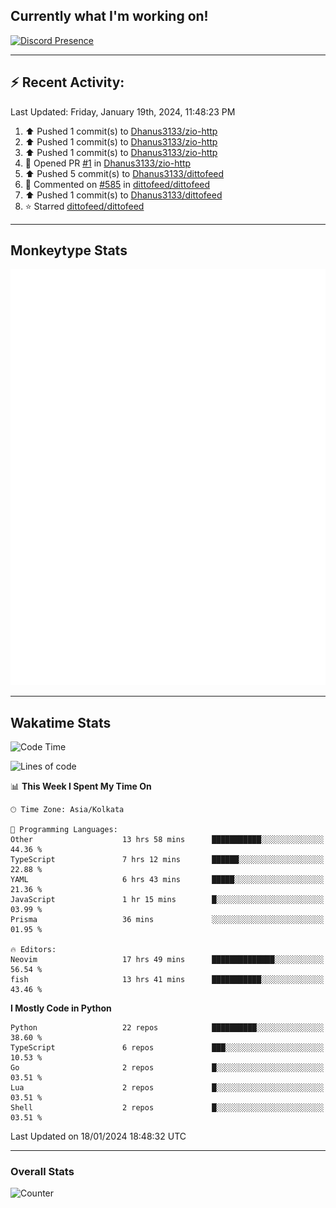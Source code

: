 ## Currently what I'm working on!
[![Discord Presence](https://lanyard.cnrad.dev/api/534981034400284712)](https://discord.com/users/534981034400284712)

---

## :zap: Recent Activity:
<!--RECENT_ACTIVITY:last_update-->
Last Updated: Friday, January 19th, 2024, 11:48:23 PM
<!--RECENT_ACTIVITY:last_update_end-->
<!--RECENT_ACTIVITY:start-->
1. ⬆️ Pushed 1 commit(s) to [Dhanus3133/zio-http](https://github.com/Dhanus3133/zio-http)<br>
2. ⬆️ Pushed 1 commit(s) to [Dhanus3133/zio-http](https://github.com/Dhanus3133/zio-http)<br>
3. ⬆️ Pushed 1 commit(s) to [Dhanus3133/zio-http](https://github.com/Dhanus3133/zio-http)<br>
4. 💪 Opened PR [#1](https://github.com/Dhanus3133/zio-http/pull/1) in [Dhanus3133/zio-http](https://github.com/Dhanus3133/zio-http)<br>
5. ⬆️ Pushed 5 commit(s) to [Dhanus3133/dittofeed](https://github.com/Dhanus3133/dittofeed)<br>
6. 💬 Commented on [#585](https://github.com/dittofeed/dittofeed/pull/585#issuecomment-1898074719) in [dittofeed/dittofeed](https://github.com/dittofeed/dittofeed)<br>
7. ⬆️ Pushed 1 commit(s) to [Dhanus3133/dittofeed](https://github.com/Dhanus3133/dittofeed)<br>
8. ⭐ Starred [dittofeed/dittofeed](https://github.com/dittofeed/dittofeed)<br>
<!--RECENT_ACTIVITY:end-->

---

## Monkeytype Stats
<a href="https://monkeytype.com/profile/dhanus">
  <img src="https://raw.githubusercontent.com/Dhanus3133/Dhanus3133/monkeytype/monkeytype-pb.svg" alt="Monkeytype Profile" />
</a>

---

## Wakatime Stats
<!--START_SECTION:waka-->
![Code Time](http://img.shields.io/badge/Code%20Time-1%2C596%20hrs%201%20min-blue)

![Lines of code](https://img.shields.io/badge/From%20Hello%20World%20I%27ve%20Written-4.8%20million%20lines%20of%20code-blue)

📊 **This Week I Spent My Time On** 

```text
🕑︎ Time Zone: Asia/Kolkata

💬 Programming Languages: 
Other                    13 hrs 58 mins      ███████████░░░░░░░░░░░░░░   44.36 % 
TypeScript               7 hrs 12 mins       ██████░░░░░░░░░░░░░░░░░░░   22.88 % 
YAML                     6 hrs 43 mins       █████░░░░░░░░░░░░░░░░░░░░   21.36 % 
JavaScript               1 hr 15 mins        █░░░░░░░░░░░░░░░░░░░░░░░░   03.99 % 
Prisma                   36 mins             ░░░░░░░░░░░░░░░░░░░░░░░░░   01.95 % 

🔥 Editors: 
Neovim                   17 hrs 49 mins      ██████████████░░░░░░░░░░░   56.54 % 
fish                     13 hrs 41 mins      ███████████░░░░░░░░░░░░░░   43.46 % 
```

**I Mostly Code in Python** 

```text
Python                   22 repos            ██████████░░░░░░░░░░░░░░░   38.60 % 
TypeScript               6 repos             ███░░░░░░░░░░░░░░░░░░░░░░   10.53 % 
Go                       2 repos             █░░░░░░░░░░░░░░░░░░░░░░░░   03.51 % 
Lua                      2 repos             █░░░░░░░░░░░░░░░░░░░░░░░░   03.51 % 
Shell                    2 repos             █░░░░░░░░░░░░░░░░░░░░░░░░   03.51 % 
```




 Last Updated on 18/01/2024 18:48:32 UTC
<!--END_SECTION:waka-->
---

### Overall Stats

<img src="https://moe-counter.glitch.me/get/@Dhanus3133?theme=asoul" alt="Counter" />

